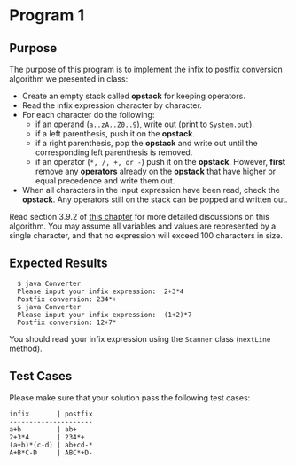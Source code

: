 # Program 1
## Purpose
The purpose of this program is to implement the infix to postfix conversion
algorithm we presented in class:
* Create an empty stack called **opstack** for keeping operators.
* Read the infix expression character by character.
* For each character do the following:
  * if an operand (`a..zA..Z0..9`), write out (print to `System.out`).
  * if a left parenthesis, push it on the **opstack**.
  * if a right parenthesis, pop the **opstack** and write out until the
corresponding left parenthesis is removed.
  * if an operator (`*, /, +, or -`) push it on the **opstack**.
However, **first** remove any **operators** already on the **opstack** that have
higher or equal precedence and write them out.
* When all characters in the input expression have been read, check the
**opstack**. Any operators still on the stack can be popped and written out.

Read section 3.9.2 of
[this chapter](http://interactivepython.org/runestone/static/pythonds/BasicDS/InfixPrefixandPostfixExpressions.html)
for more detailed discussions on this algorithm.
You may assume all variables and values are represented by a single character,
and that no expression will exceed 100 characters in size.

## Expected Results
```shell
  $ java Converter
  Please input your infix expression:  2+3*4
  Postfix conversion: 234*+
  $ java Converter
  Please input your infix expression:  (1+2)*7
  Postfix conversion: 12+7*
```
You should read your infix expression using the `Scanner` class (`nextLine` method).

## Test Cases
Please make sure that your solution pass the following test cases:
```
infix       | postfix
---------------------
a+b         | ab+
2+3*4       | 234*+
(a+b)*(c-d) | ab+cd-*
A+B*C-D     | ABC*+D-
```

